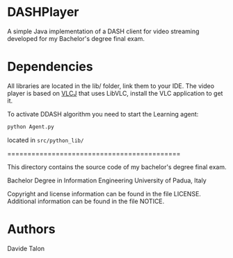 # DASHPlayer
A simple Java implementation of a DASH client for video streaming developed for my Bachelor's degree final exam.

# Dependencies
All libraries are located in the lib/ folder, link them to your IDE.
The video player is based on [VLCJ](https://github.com/caprica/vlcj) that uses LibVLC, install the VLC application to get it.

To activate DDASH algorithm you need to start the Learning agent:
```sh
python Agent.py
```
located in ```src/python_lib/```


===========================================

This directory contains the source code of my bachelor's degree final exam.

Bachelor Degree in Information Engineering
University of Padua, Italy

Copyright and license information can be found in the file LICENSE. 
Additional information can be found in the file NOTICE.

# Authors
Davide Talon
